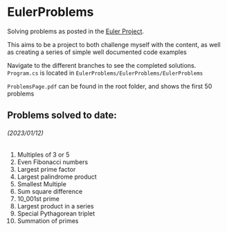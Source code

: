 # EulerProblems

Solving problems as posted in the [Euler Project](https://projecteuler.net/archives).

This aims to be a project to both challenge myself with the content, as well as creating a series of simple well documented code examples

Navigate to the different branches to see the completed solutions.  
`Program.cs` is located in `EulerProblems/EulerProblems/EulerProblems`

`ProblemsPage.pdf` can be found in the root folder, and shows the first 50 problems

## Problems solved to date: 
###### *(2023/01/12)*
1. Multiples of 3 or 5
2. Even Fibonacci numbers
3. Largest prime factor
4. Largest palindrome product
5. Smallest Multiple
6. Sum square difference
7. 10_001st prime
8. Largest product in a series
9. Special Pythagorean triplet
10. Summation of primes